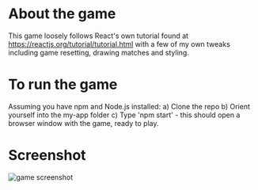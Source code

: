 # About the game
This game loosely follows React's own tutorial found at https://reactjs.org/tutorial/tutorial.html with a few of my own tweaks including game resetting, drawing matches and styling.

# To run the game
Assuming you have npm and Node.js installed:
a) Clone the repo
b) Orient yourself into the my-app folder
c) Type 'npm start' - this should open a browser window with the game, ready to play.

# Screenshot
![game screenshot](https://github.com/timchipperfield/React-Tic-Tac-Toe/blob/master/game-screenshot.png)
